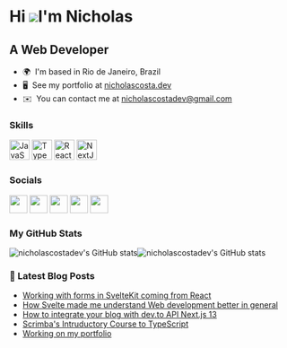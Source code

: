 Hi ![](https://user-images.githubusercontent.com/18350557/176309783-0785949b-9127-417c-8b55-ab5a4333674e.gif)I'm Nicholas
======================================================================================================================================

A Web Developer
---------------

*   🌍  I'm based in Rio de Janeiro, Brazil
*   🖥️  See my portfolio at [nicholascosta.dev](http://nicholascosta.dev)
*   ✉️  You can contact me at [nicholascostadev@gmail.com](mailto:nicholascostadev@gmail.com)

### Skills
<p align="left">
  <a href="https://developer.mozilla.org/en-US/docs/Web/JavaScript" target="_blank" rel="noreferrer"><img src="https://raw.githubusercontent.com/danielcranney/readme-generator/main/public/icons/skills/javascript-colored.svg" width="36" height="36" alt="JavaScript" /></a>
  <a href="https://www.typescriptlang.org/" target="_blank" rel="noreferrer"><img src="https://raw.githubusercontent.com/danielcranney/readme-generator/main/public/icons/skills/typescript-colored.svg" width="36" height="36" alt="TypeScript" /></a>
  <a href="https://reactjs.org/" target="_blank" rel="noreferrer"><img src="https://raw.githubusercontent.com/danielcranney/readme-generator/main/public/icons/skills/react-colored.svg" width="36" height="36" alt="React" /></a>
  <a href="https://nextjs.org/docs" target="_blank" rel="noreferrer"><img src="https://raw.githubusercontent.com/danielcranney/readme-generator/main/public/icons/skills/nextjs-colored.svg" width="36" height="36" alt="NextJs" /></a>
</p>
                    
### Socials
                  
                  
<p align="left">
  <a href="https://www.dev.to/nicholascostadev" target="_blank" rel="noreferrer"><img src="https://raw.githubusercontent.com/danielcranney/readme-generator/main/public/icons/socials/devdotto.svg" width="32" height="32" /></a>
  <a href="https://www.github.com/nicholascostadev" target="_blank" rel="noreferrer"><img src="https://raw.githubusercontent.com/danielcranney/readme-generator/main/public/icons/socials/github.svg" width="32" height="32" /></a>
  <a href="http://www.instagram.com/nicholas_m_costa" target="_blank" rel="noreferrer"><img src="https://raw.githubusercontent.com/danielcranney/readme-generator/main/public/icons/socials/instagram.svg" width="32" height="32" /></a>
  <a href="https://www.linkedin.com/in/nicholascostadev" target="_blank" rel="noreferrer"><img src="https://raw.githubusercontent.com/danielcranney/readme-generator/main/public/icons/socials/linkedin.svg" width="32" height="32" /></a>
  <a href="https://www.twitter.com/NicholasCosta04" target="_blank" rel="noreferrer"><img src="https://raw.githubusercontent.com/danielcranney/readme-generator/main/public/icons/socials/twitter.svg" width="32" height="32" /></a>
</p>
  
  ### <b>My GitHub Stats</b>
  <div align="left">
    <img src="https://github-readme-stats.vercel.app/api?username=nicholascostadev&show_icons=true&hide=&count_private=true&title_color=0891b2&text_color=ffffff&icon_color=0891b2&bg_color=1c1917&hide_border=true&show_icons=true" alt="nicholascostadev's GitHub stats" /><img src="https://github-readme-stats.vercel.app/api/top-langs?username=nicholascostadev&show_icons=true&hide=&count_private=true&title_color=0891b2&text_color=ffffff&icon_color=0891b2&bg_color=1c1917&hide_border=true&show_icons=true&layout=compact&langs_count=7" alt="nicholascostadev's GitHub stats" />
  </div>
                      
### 📕  Latest Blog Posts
<!-- BLOG-POST-LIST:START-->
- [Working with forms in SvelteKit coming from React](https://dev.to/nicholascostadev/working-with-forms-in-sveltekit-coming-from-react-5a2n)
- [How Svelte made me understand Web development better in general](https://dev.to/nicholascostadev/how-svelte-made-me-understand-web-development-better-in-general-ag5)
- [How to integrate your blog with dev.to API Next.js 13](https://dev.to/nicholascostadev/how-to-integrate-your-blog-with-devto-api-nextjs-13-48j6)
- [Scrimba&#39;s Intruductory Course to TypeScript](https://dev.to/nicholascostadev/scrimbas-intruductory-course-to-typescript-1fm6)
- [Working on my portfolio](https://dev.to/nicholascostadev/working-on-my-portfolio-jg)
<!-- BLOG-POST-LIST:END-->
